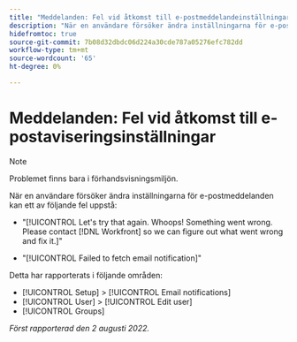 ```yaml
---
title: "Meddelanden: Fel vid åtkomst till e-postmeddelandeinställningar"
description: "När en användare försöker ändra inställningarna för e-postmeddelanden kan ett fel uppstå."
hidefromtoc: true
source-git-commit: 7b08d32dbdc06d224a30cde787a05276efc782dd
workflow-type: tm+mt
source-wordcount: '65'
ht-degree: 0%

---
```



# Meddelanden: Fel vid åtkomst till e-postaviseringsinställningar

>[!NOTE]
>
>Problemet finns bara i förhandsvisningsmiljön.

När en användare försöker ändra inställningarna för e-postmeddelanden kan ett av följande fel uppstå:

* &quot;[!UICONTROL Let's try that again. Whoops! Something went wrong. Please contact [!DNL Workfront] so we can figure out what went wrong and fix it.]&quot;

* &quot;[!UICONTROL Failed to fetch email notification]&quot;

Detta har rapporterats i följande områden:

* [!UICONTROL Setup] > [!UICONTROL Email notifications]
* [!UICONTROL User] > [!UICONTROL Edit user]
* [!UICONTROL Groups]

_Först rapporterad den 2 augusti 2022._

